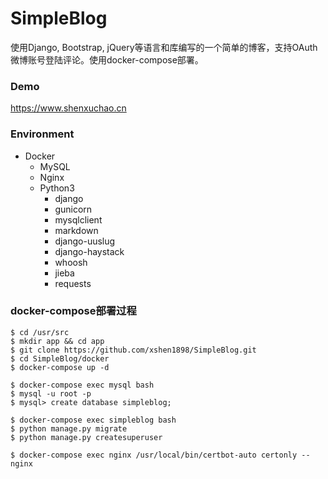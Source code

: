 # SimpleBlog
使用Django, Bootstrap, jQuery等语言和库编写的一个简单的博客，支持OAuth微博账号登陆评论。使用docker-compose部署。

### Demo

<https://www.shenxuchao.cn>

### Environment

+ Docker
    + MySQL
    + Nginx
    + Python3
        + django
        + gunicorn
        + mysqlclient
        + markdown
        + django-uuslug
        + django-haystack
        + whoosh
        + jieba
        + requests

### docker-compose部署过程

```
$ cd /usr/src 
$ mkdir app && cd app
$ git clone https://github.com/xshen1898/SimpleBlog.git
$ cd SimpleBlog/docker
$ docker-compose up -d

$ docker-compose exec mysql bash
$ mysql -u root -p
$ mysql> create database simpleblog;

$ docker-compose exec simpleblog bash
$ python manage.py migrate
$ python manage.py createsuperuser

$ docker-compose exec nginx /usr/local/bin/certbot-auto certonly --nginx
```
